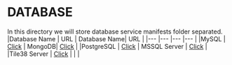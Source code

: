 # DATABASE
In this directory we will store database service manifests folder separated.
|Database Name | URL | Database Name| URL |
|--- |--- |--- |--- |
|MySQL | [Click](https://github.com/fandoghpaas/fandogh-manifests/tree/master/Database/MySQL) | MongoDB| [Click](https://github.com/fandoghpaas/fandogh-manifests/tree/master/Database/MongoDB) |
|PostgreSQL | [Click](https://github.com/fandoghpaas/fandogh-manifests/tree/master/Database/PosrgreSQL) | MSSQL Server | [Click](https://github.com/fandoghpaas/fandogh-manifests/tree/master/Database/MSSQL_Server) |
|Tile38 Server | [Click](https://github.com/fandoghpaas/fandogh-manifests/tree/master/Database/Tile38_Server) | | |

